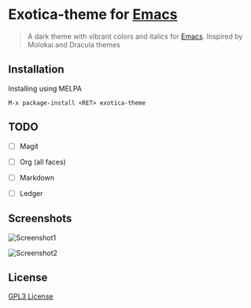 # Exotica-theme for [Emacs](https://www.gnu.org/software/emacs/)

> A dark theme with vibrant colors and italics for [Emacs](https://www.gnu.org/software/emacs/).
> Inspired by Molokai and Dracula themes

## Installation

Installing using MELPA 
```
M-x package-install <RET> exotica-theme
```
## TODO
- [ ] Magit
- [ ] Org (all faces)
- [ ] Markdown
- [ ] Ledger


## Screenshots

![Screenshot1](https://raw.githubusercontent.com/jbharat/exotica-theme/master/screenshots/screenshot1.png)

![Screenshot2](https://raw.githubusercontent.com/jbharat/exotica-theme/master/screenshots/screenshot2.png)

## License

[GPL3 License](./LICENSE)
